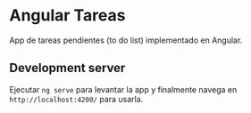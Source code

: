 # Angular Tareas

App de tareas pendientes (to do list) implementado en Angular.


## Development server

Ejecutar `ng serve` para levantar la app y finalmente navega en `http://localhost:4200/` para usarla.
